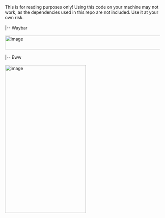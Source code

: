 This is for reading purposes only! Using this code on your machine may not work, as the dependencies used in this repo are not included. Use it at your own risk.
<br><br>
|-- Waybar
<br><br>
<img width="1600" height="45" alt="image" src="https://github.com/user-attachments/assets/aaf18d67-04f7-4b0c-902f-b0706a1c43cf" />
<br><br>
|-- Eww
<br><br>
<img width="263" height="483" alt="image" src="https://github.com/user-attachments/assets/05f63f10-26fa-43c7-9d05-40c350380b22" />
